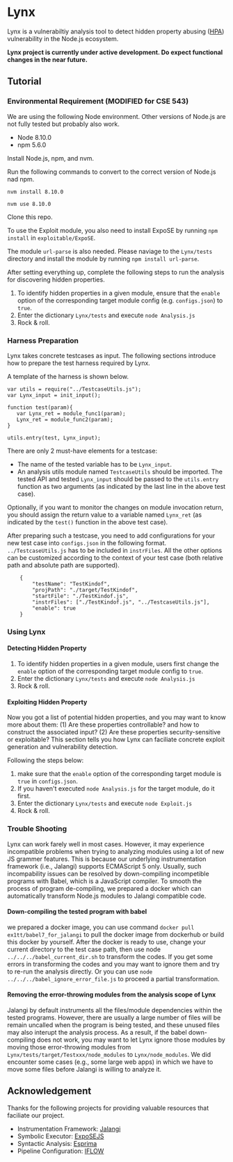 # Lynx

Lynx is a vulnerabiltiy analysis tool to detect hidden property abusing ([HPA](https://www.blackhat.com/us-20/briefings/schedule/index.html#discovering-hidden-properties-to-attack-the-nodejs-ecosystem-19594)) vulnerability in the Node.js ecosystem.

**Lynx project is currently under active development. Do expect functional changes in the near future.**

## Tutorial

### Environmental Requirement (MODIFIED for CSE 543)
We are using the following Node environment. Other versions of Node.js are not fully tested but probably also work.
- Node 8.10.0 
- npm 5.6.0

Install Node.js, npm, and nvm.

Run the following commands to convert to the correct version of Node.js nad npm.

`nvm install 8.10.0`

`nvm use 8.10.0`
 
Clone this repo.

To use the Exploit module, you also need to install ExpoSE by running `npm install` in `exploitable/ExpoSE`.

The module `url-parse` is also needed. Please naviage to the `Lynx/tests` directory and install the module by running `npm install url-parse`.

After setting everything up, complete the following steps to run the analysis for discovering hidden properties.

1. To identify hidden properties in a given module, ensure that the `enable` option of the corresponding target module config (e.g. `configs.json`) to `true`. 
2. Enter the dictionary `Lynx/tests` and execute `node Analysis.js`
3. Rock & roll.

### Harness Preparation
Lynx takes concrete testcases as input. The following sections introduce how to prepare the test harness required by Lynx.

A template of the harness is shown below.

```
var utils = require("../TestcaseUtils.js");
var Lynx_input = init_input();

function test(param){
   var Lynx_ret = module_func1(param);
   Lynx_ret = module_func2(param);
}

utils.entry(test, Lynx_input);
```

There are only 2 must-have elements for a testcase: 
- The name of the tested variable has to be `Lynx_input`.
- An analysis utils module named `TestcaseUtils` should be imported. The tested API and tested `Lynx_input` should be passed to the `utils.entry` function as two arguments (as indicated by the last line in the above test case). 

Optionally, if you want to monitor the changes on module invocation return, you should assign the return value to a variable named `Lynx_ret` (as indicated by the `test()` function in the above test case).

After preparing such a testcase, you need to add configurations for your new test case into `configs.json` in the following format. `../TestcaseUtils.js` has to be included in `instrFiles`. All the other options can be customized according to the context of your test case (both relative path and absolute path are supported).

```
    {
        "testName": "TestKindof",
        "projPath": "./target/TestKindof",
        "startFile": "./TestKindof.js",
        "instrFiles": ["./TestKindof.js", "../TestcaseUtils.js"],
        "enable": true
    }
```

### Using Lynx

#### Detecting Hidden Property

1. To identify hidden properties in a given module, users first change the `enable` option of the corresponding target module config to `true`.
2. Enter the dictionary `Lynx/tests` and execute `node Analysis.js`
3. Rock & roll.


#### Exploiting Hidden Property
Now you got a list of potential hidden properties, and you may want to know more about them: (1) Are these properties controllable? and how to construct the associated input? (2) Are these properties security-sensitive or exploitable?  This section tells you how Lynx can faciliate concrete exploit generation and vulnerability detection.

Following the steps below:
1. make sure that the `enable` option of the corresponding target module is `true` in `configs.json`.
2. If you haven't executed `node Analysis.js` for the target module, do it first.
3. Enter the dictionary `Lynx/tests` and execute `node Exploit.js`
4. Rock & roll.


### Trouble Shooting
Lynx can work farely well in most cases. However, it may experience incompatible problems when trying to analyzing modules using a lot of new JS grammer features.
This is because our underlying instrumentation framework (i.e., Jalangi) supports ECMAScript 5 only. Usually, such incompability issues can be resolved by down-compiling incompetible programs with Babel, which is a JavaScript compiler. To smooth the process of program de-compiling, we prepared a docker which can automatically transform Node.js modules to Jalangi compatible code.


#### Down-compiling the tested program with babel
we prepared a docker image, you can use command `docker pull ex1tt/babel7_for_jalangi` to pull the docker image from dockerhub or build this docker by yourself. After the docker is ready to use, change your current directory to the test case path, then use node `../../../babel_current_dir.sh` to transform the codes. If you get some errors in transforming the codes and you may want to ignore them and try to re-run the analysis directly. Or you can use `node ../../../babel_ignore_error_file.js` to proceed a partial transformation.


#### Removing the error-throwing modules from the analysis scope of Lynx
Jalangi by default instruments all the files/module dependencies within the tested programs. However, there are usually a large number of files will be remain uncalled when the program is being tested, and these unused files may also interupt the analysis process. As a result, if the babel down-compiling does not work, you may want to let Lynx ignore those modules by moving those error-throwing modules from `Lynx/tests/target/Testxxx/node_modules` to `Lynx/node_modules`. We did encounter some cases (e.g., some large web apps) in which we have to move some files before Jalangi is willing to analyze it. 

## Acknowledgement
Thanks for the following projects for providing valuable resources that faciliate our project.
- Instrumentation Framework: [Jalangi](https://jacksongl.github.io/files/demo/jalangiff/demo_integrated.htm#)
- Symbolic Executor: [ExpoSEJS](https://github.com/ExpoSEJS/ExpoSE)
- Syntactic Analysis: [Esprima](https://esprima.org/)
- Pipeline Configuration: [IFLOW](https://new-iflow.herokuapp.com/download-iflow.html)

